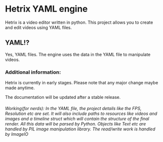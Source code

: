 # Hetrix YAML engine

Hetrix is a video editor written in python. This project allows you to create and edit videos using YAML files.

## YAML!?

Yes, YAML files. The engine uses the data in the YAML file to manipulate videos.

### Additional information:

Hetrix is currently in early stages. Please note that any major change maybe made anytime.

The documentation will be updated after a stable release.

###### Working(for nerds): In the YAML file, the project details like the FPS, Resolution etc are set. It will also include paths to resources like videos and images and a timeline struct which will contain the structure of the final render. All this data will be parsed by Python. Objects like Text etc are handled by PIL image manipulation library. The read/write work is handled by ImageIO
